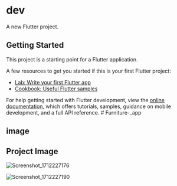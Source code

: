 # dev

A new Flutter project.

## Getting Started

This project is a starting point for a Flutter application.

A few resources to get you started if this is your first Flutter project:

- [Lab: Write your first Flutter app](https://docs.flutter.dev/get-started/codelab)
- [Cookbook: Useful Flutter samples](https://docs.flutter.dev/cookbook)

For help getting started with Flutter development, view the
[online documentation](https://docs.flutter.dev/), which offers tutorials,
samples, guidance on mobile development, and a full API reference.
#   F u r n i t u r e - _ a p p 

## image
## Project Image

![Screenshot_1712227176](https://github.com/NIAnup/Furniture-_app/assets/96727427/f0711ce3-144c-4977-98d3-ecbd0270c7f6)




![Screenshot_1712227190](https://github.com/NIAnup/Furniture-_app/assets/96727427/49f2fbdc-a0d3-4e20-9cd8-49ae4ccecb84)


 
